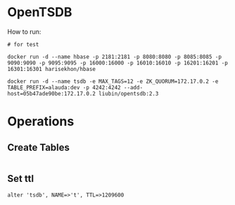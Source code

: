 # OpenTSDB

How to run:

```
# for test

docker run -d --name hbase -p 2181:2181 -p 8080:8080 -p 8085:8085 -p 9090:9090 -p 9095:9095 -p 16000:16000 -p 16010:16010 -p 16201:16201 -p 16301:16301 harisekhon/hbase

docker run -d --name tsdb -e MAX_TAGS=12 -e ZK_QUORUM=172.17.0.2 -e TABLE_PREFIX=alauda:dev -p 4242:4242 --add-host=05b47ade90be:172.17.0.2 liubin/opentsdb:2.3
```
# Operations

## Create Tables

```
```

## Set ttl

```
alter 'tsdb', NAME=>'t', TTL=>1209600
```